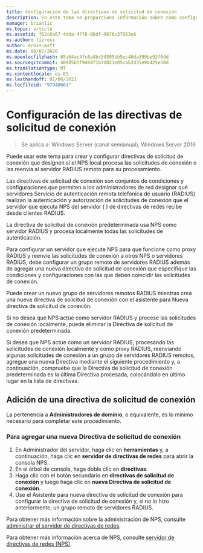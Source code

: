 ```yaml
---
title: Configuración de las directivas de solicitud de conexión
description: En este tema se proporciona información sobre cómo configurar directivas de solicitud de conexión en el servidor de directivas de redes en Windows Server 2016.
manager: brianlic
ms.topic: article
ms.assetid: f62c6a67-4dda-47f8-8bdf-9b76c37953e6
ms.author: lizross
author: eross-msft
ms.date: 08/07/2020
ms.openlocfilehash: 65a64ac4fc0a4bc54595bb5ec40da399be92f6dd
ms.sourcegitcommit: 40905b1f9d68f1b7d821e05cab2d35e9b425e38d
ms.translationtype: MT
ms.contentlocale: es-ES
ms.lasthandoff: 01/06/2021
ms.locfileid: "97948661"
---
```

# <a name="configure-connection-request-policies"></a>Configuración de las directivas de solicitud de conexión

>Se aplica a: Windows Server (canal semianual), Windows Server 2016

Puede usar este tema para crear y configurar directivas de solicitud de conexión que designen si el NPS local procesa las solicitudes de conexión o las reenvía al servidor RADIUS remoto para su procesamiento.

Las directivas de solicitud de conexión son conjuntos de condiciones y configuraciones que permiten a los administradores de red designar qué servidores Servicio de autenticación remota telefónica de usuario (RADIUS) realizan la autenticación y autorización de solicitudes de conexión que el servidor que ejecuta NPS del servidor \( \) de directivas de redes recibe desde clientes RADIUS.

La directiva de solicitud de conexión predeterminada usa NPS como servidor RADIUS y procesa localmente todas las solicitudes de autenticación.

Para configurar un servidor que ejecute NPS para que funcione como proxy RADIUS y reenvíe las solicitudes de conexión a otros NPS o servidores RADIUS, debe configurar un grupo remoto de servidores RADIUS además de agregar una nueva directiva de solicitud de conexión que especifique las condiciones y configuraciones con las que deben coincidir las solicitudes de conexión.

Puede crear un nuevo grupo de servidores remotos RADIUS mientras crea una nueva directiva de solicitud de conexión con el asistente para Nueva directiva de solicitud de conexión.

Si no desea que NPS actúe como servidor RADIUS y procese las solicitudes de conexión localmente, puede eliminar la Directiva de solicitud de conexión predeterminada.

Si desea que NPS actúe como un servidor RADIUS, procesando las solicitudes de conexión localmente y como proxy RADIUS, reenviando algunas solicitudes de conexión a un grupo de servidores RADIUS remotos, agregue una nueva Directiva mediante el siguiente procedimiento y, a continuación, compruebe que la Directiva de solicitud de conexión predeterminada es la última Directiva procesada, colocándolo en último lugar en la lista de directivas.

## <a name="add-a-connection-request-policy"></a>Adición de una directiva de solicitud de conexión

La pertenencia a **Administradores de dominio**, o equivalente, es lo mínimo necesario para completar este procedimiento.

### <a name="to-add-a-new-connection-request-policy"></a>Para agregar una nueva Directiva de solicitud de conexión

1. En Administrador del servidor, haga clic en **herramientas** y, a continuación, haga clic en **servidor de directivas de redes** para abrir la consola NPS.
2. En el árbol de consola, haga doble clic en **directivas**.
3. Haga clic con el botón secundario en **directivas de solicitud de conexión** y luego haga clic en **nueva Directiva de solicitud de conexión**.
4. Use el Asistente para nueva directiva de solicitud de conexión para configurar la directiva de solicitud de conexión y, si no lo hizo anteriormente, un grupo remoto de servidores RADIUS.


Para obtener más información sobre la administración de NPS, consulte [administrar el servidor de directivas de redes](nps-manage-top.md).

Para obtener más información acerca de NPS, consulte [servidor de directivas de redes (NPS)](nps-top.md).

